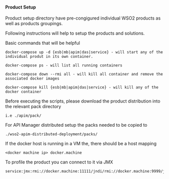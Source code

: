#### Product Setup ####

Product setup directory have pre-congigured individual WSO2 products as well as products groupings. 

Following instructions will help to setup the products and solutions.

Basic commands that will be helpful 

```
docker-compose up -d {esb|mb|apim|das|service} - will start any of the individual produt in its own container.

docker-compose ps - will list all running containers

docker-compose down --rmi all - will kill all container and remove the associated docker images

docker-compose kill {esb|mb|apim|das|service} - will kill any of the docker container
```

Before executing the scripts, please download the product distribution into the relevant pack directory

```
i.e ./apim/pack/

```

For API Manager distributed setup the packs needed to be copied to 

```
./wso2-apim-distributed-deployment/packs/
```

If the docker host is running in a VM the, there should be a host mapping 

```
<docker machine ip> docker.machine
```

To profile the product you can connect to it via JMX

```
service:jmx:rmi://docker.machine:11111/jndi/rmi://docker.machine:9999/jmxrmi
```
